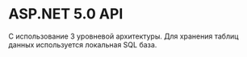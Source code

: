 # ASP.NET 5.0 API
С использование 3 уровневой архитектуры.
Для хранения таблиц данных используется локальная SQL база.
